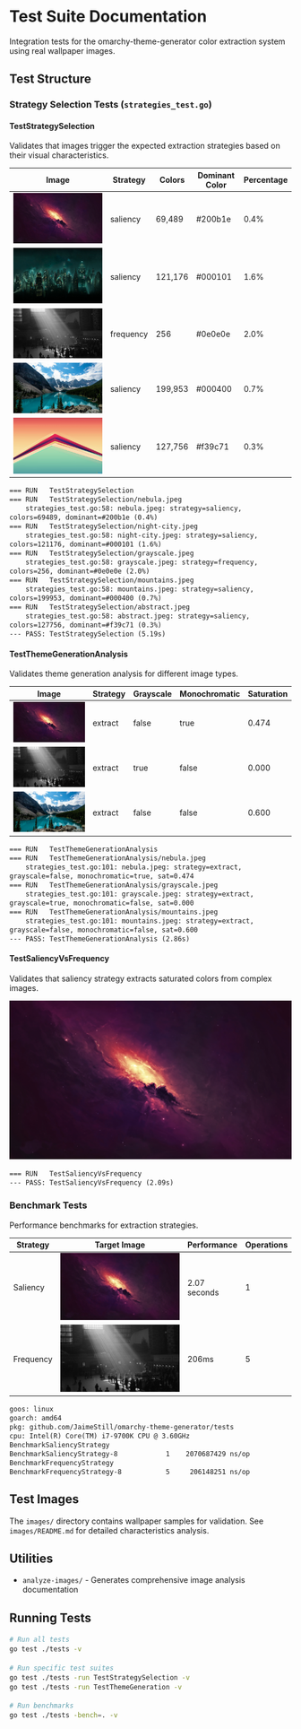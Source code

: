 # Test Suite Documentation

Integration tests for the omarchy-theme-generator color extraction system using real wallpaper images.

## Test Structure

### Strategy Selection Tests (`strategies_test.go`)

#### TestStrategySelection
Validates that images trigger the expected extraction strategies based on their visual characteristics.

| Image | Strategy | Colors | Dominant Color | Percentage |
|-------|----------|---------|----------------|------------|
| ![nebula](images/nebula.jpeg) | saliency | 69,489 | #200b1e | 0.4% |
| ![night-city](images/night-city.jpeg) | saliency | 121,176 | #000101 | 1.6% |
| ![grayscale](images/grayscale.jpeg) | frequency | 256 | #0e0e0e | 2.0% |
| ![mountains](images/mountains.jpeg) | saliency | 199,953 | #000400 | 0.7% |
| ![abstract](images/abstract.jpeg) | saliency | 127,756 | #f39c71 | 0.3% |

```
=== RUN   TestStrategySelection
=== RUN   TestStrategySelection/nebula.jpeg
    strategies_test.go:58: nebula.jpeg: strategy=saliency, colors=69489, dominant=#200b1e (0.4%)
=== RUN   TestStrategySelection/night-city.jpeg
    strategies_test.go:58: night-city.jpeg: strategy=saliency, colors=121176, dominant=#000101 (1.6%)
=== RUN   TestStrategySelection/grayscale.jpeg
    strategies_test.go:58: grayscale.jpeg: strategy=frequency, colors=256, dominant=#0e0e0e (2.0%)
=== RUN   TestStrategySelection/mountains.jpeg
    strategies_test.go:58: mountains.jpeg: strategy=saliency, colors=199953, dominant=#000400 (0.7%)
=== RUN   TestStrategySelection/abstract.jpeg
    strategies_test.go:58: abstract.jpeg: strategy=saliency, colors=127756, dominant=#f39c71 (0.3%)
--- PASS: TestStrategySelection (5.19s)
```

#### TestThemeGenerationAnalysis
Validates theme generation analysis for different image types.

| Image | Strategy | Grayscale | Monochromatic | Saturation |
|-------|----------|-----------|---------------|------------|
| ![nebula](images/nebula.jpeg) | extract | false | true | 0.474 |
| ![grayscale](images/grayscale.jpeg) | extract | true | false | 0.000 |
| ![mountains](images/mountains.jpeg) | extract | false | false | 0.600 |

```
=== RUN   TestThemeGenerationAnalysis
=== RUN   TestThemeGenerationAnalysis/nebula.jpeg
    strategies_test.go:101: nebula.jpeg: strategy=extract, grayscale=false, monochromatic=true, sat=0.474
=== RUN   TestThemeGenerationAnalysis/grayscale.jpeg
    strategies_test.go:101: grayscale.jpeg: strategy=extract, grayscale=true, monochromatic=false, sat=0.000
=== RUN   TestThemeGenerationAnalysis/mountains.jpeg
    strategies_test.go:101: mountains.jpeg: strategy=extract, grayscale=false, monochromatic=false, sat=0.600
--- PASS: TestThemeGenerationAnalysis (2.86s)
```

#### TestSaliencyVsFrequency
Validates that saliency strategy extracts saturated colors from complex images.

![nebula](images/nebula.jpeg)

```
=== RUN   TestSaliencyVsFrequency
--- PASS: TestSaliencyVsFrequency (2.09s)
```

### Benchmark Tests

Performance benchmarks for extraction strategies.

| Strategy | Target Image | Performance | Operations |
|----------|-------------|-------------|------------|
| Saliency | ![nebula](images/nebula.jpeg) | 2.07 seconds | 1 |
| Frequency | ![grayscale](images/grayscale.jpeg) | 206ms | 5 |

```
goos: linux
goarch: amd64
pkg: github.com/JaimeStill/omarchy-theme-generator/tests
cpu: Intel(R) Core(TM) i7-9700K CPU @ 3.60GHz
BenchmarkSaliencyStrategy
BenchmarkSaliencyStrategy-8    	       1	2070687429 ns/op
BenchmarkFrequencyStrategy
BenchmarkFrequencyStrategy-8   	       5	 206148251 ns/op
```

## Test Images

The `images/` directory contains wallpaper samples for validation. See `images/README.md` for detailed characteristics analysis.

## Utilities

- `analyze-images/` - Generates comprehensive image analysis documentation

## Running Tests

```bash
# Run all tests
go test ./tests -v

# Run specific test suites
go test ./tests -run TestStrategySelection -v
go test ./tests -run TestThemeGeneration -v

# Run benchmarks
go test ./tests -bench=. -v
```